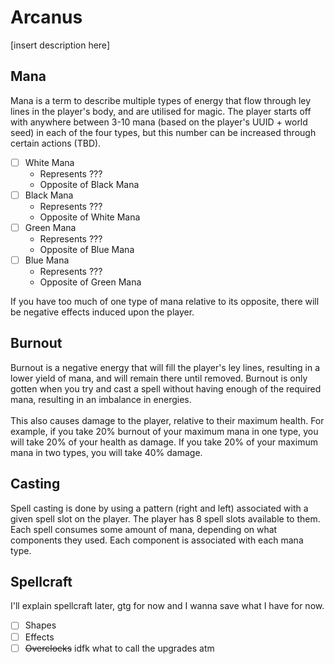 # Arcanus
\[insert description here\]

## Mana
Mana is a term to describe multiple types of energy that flow through ley lines in the player's body, and are utilised for magic. The player starts off with anywhere between 3-10 mana (based on the player's UUID + world seed) in each of the four types, but this number can be increased through certain actions (TBD).
- [ ] White Mana
  - Represents ???
  - Opposite of Black Mana
- [ ] Black Mana
  - Represents ???
  - Opposite of White Mana
- [ ] Green Mana
  - Represents ???
  - Opposite of Blue Mana
- [ ] Blue Mana
  - Represents ???
  - Opposite of Green Mana

If you have too much of one type of mana relative to its opposite, there will be negative effects induced upon the player.

## Burnout
Burnout is a negative energy that will fill the player's ley lines, resulting in a lower yield of mana, and will remain there until removed. Burnout is only gotten when you try and cast a spell without having enough of the required mana, resulting in an imbalance in energies.
<br><br>
This also causes damage to the player, relative to their maximum health. For example, if you take 20% burnout of your maximum mana in one type, you will take 20% of your health as damage. If you take 20% of your maximum mana in two types, you will take 40% damage.

## Casting
Spell casting is done by using a pattern (right and left) associated with a given spell slot on the player. The player has 8 spell slots available to them. Each spell consumes some amount of mana, depending on what components they used. Each component is associated with each mana type.

## Spellcraft
I'll explain spellcraft later, gtg for now and I wanna save what I have for now.
- [ ] Shapes
- [ ] Effects
- [ ] ~~Overclocks~~ idfk what to call the upgrades atm
